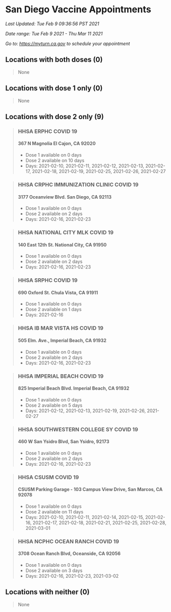 # San Diego Vaccine Appointments
*Last Updated: Tue Feb 9 09:36:56 PST 2021*

*Date range: Tue Feb 9 2021 - Thu Mar 11 2021*

*Go to: <https://myturn.ca.gov> to schedule your appointment*


## Locations with both doses (0)

>None

## Locations with dose 1 only (0)

>None

## Locations with dose 2 only (9)

>### HHSA ERPHC COVID 19
>#### 367 N Magnolia El Cajon, CA 92020
>- Dose 1 available on 0 days
>- Dose 2 available on 10 days
>  - Days: 2021-02-10, 2021-02-11, 2021-02-12, 2021-02-13, 2021-02-17, 2021-02-18, 2021-02-19, 2021-02-25, 2021-02-26, 2021-02-27

>### HHSA CRPHC IMMUNIZATION CLINIC COVID 19
>#### 3177 Oceanview Blvd. San Diego, CA 92113
>- Dose 1 available on 0 days
>- Dose 2 available on 2 days
>  - Days: 2021-02-16, 2021-02-23

>### HHSA NATIONAL CITY MLK COVID 19
>#### 140 East 12th St. National City, CA 91950
>- Dose 1 available on 0 days
>- Dose 2 available on 2 days
>  - Days: 2021-02-16, 2021-02-23

>### HHSA SRPHC COVID 19
>#### 690 Oxford St. Chula Vista, CA 91911
>- Dose 1 available on 0 days
>- Dose 2 available on 1 days
>  - Days: 2021-02-16

>### HHSA IB MAR VISTA HS COVID 19
>#### 505 Elm. Ave., Imperial Beach, CA 91932
>- Dose 1 available on 0 days
>- Dose 2 available on 2 days
>  - Days: 2021-02-16, 2021-02-23

>### HHSA IMPERIAL BEACH COVID 19
>#### 825 Imperial Beach Blvd. Imperial Beach, CA 91932
>- Dose 1 available on 0 days
>- Dose 2 available on 5 days
>  - Days: 2021-02-12, 2021-02-13, 2021-02-19, 2021-02-26, 2021-02-27

>### HHSA SOUTHWESTERN COLLEGE SY COVID 19
>#### 460 W San Ysidro Blvd, San Ysidro, 92173
>- Dose 1 available on 0 days
>- Dose 2 available on 2 days
>  - Days: 2021-02-16, 2021-02-23

>### HHSA CSUSM COVID 19
>#### CSUSM Parking Garage - 103 Campus View Drive, San Marcos, CA 92078
>- Dose 1 available on 0 days
>- Dose 2 available on 11 days
>  - Days: 2021-02-10, 2021-02-11, 2021-02-14, 2021-02-15, 2021-02-16, 2021-02-17, 2021-02-18, 2021-02-21, 2021-02-25, 2021-02-28, 2021-03-01

>### HHSA NCPHC OCEAN RANCH COVID 19
>#### 3708 Ocean Ranch Blvd, Oceanside, CA 92056
>- Dose 1 available on 0 days
>- Dose 2 available on 3 days
>  - Days: 2021-02-16, 2021-02-23, 2021-03-02

## Locations with neither (0)

>None

